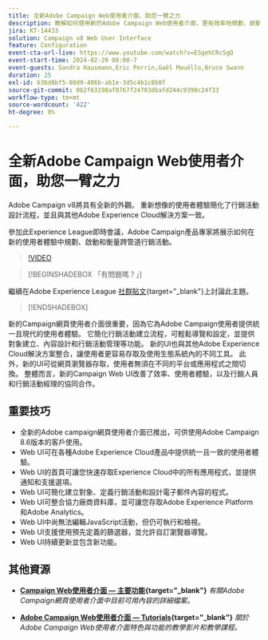 ```yaml
---
title: 全新Adobe Campaign Web使用者介面，助您一臂之力
description: 瞭解如何使用新的Adobe Campaign Web使用者介面，更有效率地規劃、啟動和衡量跨頻道行銷策略，包括電子郵件行銷和社群媒體行銷。
jira: KT-14433
solution: Campaign v8 Web User Interface
feature: Configuration
event-cta-url-live: https://www.youtube.com/watch?v=ESgehCRcSgQ
event-start-time: 2024-02-29 08:00-7
event-guests: Sandra Hausmann,Eric Perrin,Gaël Mouëllo,Bruce Swann
duration: 25
exl-id: 636d8bf5-80d9-406b-ab1e-3d5c4b1c8b8f
source-git-commit: 0b2f63198af8767f24783dbafd244c9398c24f33
workflow-type: tm+mt
source-wordcount: '422'
ht-degree: 0%

---
```


# 全新Adobe Campaign Web使用者介面，助您一臂之力

Adobe Campaign v8將具有全新的外觀。 重新想像的使用者體驗簡化了行銷活動設計流程，並且與其他Adobe Experience Cloud解決方案一致。

參加此Experience League即時會議，Adobe Campaign產品專家將展示如何在新的使用者體驗中規劃、啟動和衡量跨管道行銷活動。

>[!VIDEO](https://video.tv.adobe.com/v/3427258/?quality=12&learn=on)

>[!BEGINSHADEBOX 「有問題嗎？」]

繼續在Adobe Experience League [社群貼文](https://experienceleaguecommunities.adobe.com/t5/adobe-campaign-classic/experience-league-live-post-session-discussion-leaping-ahead/m-p/656893#M2671){target="_blank"}上討論此主題。

>[!ENDSHADEBOX]

新的Campaign網頁使用者介面很重要，因為它為Adobe Campaign使用者提供統一且現代的使用者體驗。 它簡化行銷活動建立流程，可輕鬆導覽和設定，並提供對象建立、內容設計和行銷活動管理等功能。 新的UI也與其他Adobe Experience Cloud解決方案整合，讓使用者更容易存取及使用生態系統內的不同工具。 此外，新的UI可從網頁瀏覽器存取，使用者無須在不同的平台或應用程式之間切換。 整體而言，新的Campaign Web UI改善了效率、使用者體驗，以及行銷人員和行銷活動經理的協同合作。

## 重要技巧

* 全新的Adobe campaign網頁使用者介面已推出，可供使用Adobe Campaign 8.6版本的客戶使用。
* Web UI可在各種Adobe Experience Cloud產品中提供統一且一致的使用者體驗。
* Web UI的首頁可讓您快速存取Experience Cloud中的所有應用程式，並提供通知和支援選項。
* Web UI可簡化建立對象、定義行銷活動和設計電子郵件內容的程式。
* Web UI可整合協力廠商資料庫，並可讓您存取Adobe Experience Platform和Adobe Analytics。
* Web UI中尚無法編輯JavaScript活動，但仍可執行和檢視。
* Web UI支援使用預先定義的篩選器，並允許自訂瀏覽器導覽。
* Web UI持續更新並包含新功能。


## 其他資源

* **[Campaign Web使用者介面 — 主要功能](https://experienceleague.adobe.com/docs/campaign-web/v8/whats-new.html?lang=zh-Hant){target="_blank"}**
  *有關Adobe Campaign網頁使用者介面中目前可用內容的詳細檔案。*

* **[Adobe Campaign Web使用者介面 — Tutorials](https://experienceleague.adobe.com/docs/campaign-web-learn/tutorials/overview.html?lang=en){target="_blank"}**
  *關於Adobe Campaign Web使用者介面特色與功能的教學影片和教學課程。*

